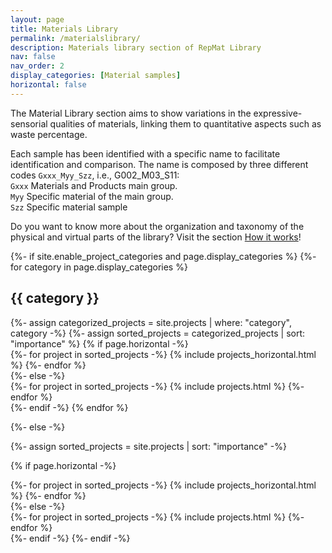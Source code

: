 ```yaml
---
layout: page
title: Materials Library
permalink: /materialslibrary/
description: Materials library section of RepMat Library
nav: false
nav_order: 2
display_categories: [Material samples]
horizontal: false
---
```

The Material Library section aims to show variations in the expressive-sensorial qualities of materials, linking them to quantitative aspects such as waste percentage.

Each sample has been identified with a specific name to facilitate identification and comparison. The name is composed by three different codes `Gxxx_Myy_Szz`, i.e., G002_M03_S11:
<br>`Gxxx` Materials and Products main group.
<br>`Myy` Specific material of the main group.
<br>`Szz` Specific material sample

Do you want to know more about the organization and taxonomy of the physical and virtual parts of the library? Visit the section [How it works](howitworks/)!

<!-- pages/projects.md -->
<div class="projects">
{%- if site.enable_project_categories and page.display_categories %}
  <!-- Display categorized projects -->
  {%- for category in page.display_categories %}
  <h2 class="category">{{ category }}</h2>
  {%- assign categorized_projects = site.projects | where: "category", category -%}
  {%- assign sorted_projects = categorized_projects | sort: "importance" %}
  <!-- Generate cards for each project -->
  {% if page.horizontal -%}
  <div class="container">
    <div class="row row-cols-2">
    {%- for project in sorted_projects -%}
      {% include projects_horizontal.html %}
    {%- endfor %}
    </div>
  </div>
  {%- else -%}
  <div class="grid">
    {%- for project in sorted_projects -%}
      {% include projects.html %}
    {%- endfor %}
  </div>
  {%- endif -%}
  {% endfor %}

{%- else -%}
<!-- Display projects without categories -->
  {%- assign sorted_projects = site.projects | sort: "importance" -%}
  <!-- Generate cards for each project -->
  {% if page.horizontal -%}
  <div class="container">
    <div class="row row-cols-2">
    {%- for project in sorted_projects -%}
      {% include projects_horizontal.html %}
    {%- endfor %}
    </div>
  </div>
  {%- else -%}
  <div class="grid">
    {%- for project in sorted_projects -%}
      {% include projects.html %}
    {%- endfor %}
  </div>
  {%- endif -%}
{%- endif -%}
</div>
